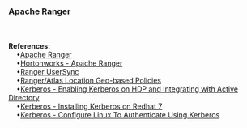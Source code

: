 <h3>Apache Ranger</h3>

<br>
<br><b>References:</b>
<br>&nbsp;&nbsp;&nbsp;&nbsp;&bull;<a href="http://ranger.apache.org/">Apache Ranger</a>
<br>&nbsp;&nbsp;&nbsp;&nbsp;&bull;<a href="http://hortonworks.com/apache/ranger/">Hortonworks - Apache Ranger</a>
<br>&nbsp;&nbsp;&nbsp;&nbsp;&bull;<a href="https://docs.hortonworks.com/HDPDocuments/HDP2/HDP-2.4.3/bk_Security_Guide/content/configure_non_ambari_ranger_ssl_self_signed_cert_usersync.html">Ranger UserSync</a>
<br>&nbsp;&nbsp;&nbsp;&nbsp;&bull;<a href="https://cwiki.apache.org/confluence/display/RANGER/Geo-location+based+policies">Ranger/Atlas Location Geo-based Policies</a>
<br>&nbsp;&nbsp;&nbsp;&nbsp;&bull;<a href="https://hortonworks.com/blog/enabling-kerberos-hdp-active-directory-integration/">Kerberos - Enabling Kerberos on HDP and Integrating with Active Directory</a>
<br>&nbsp;&nbsp;&nbsp;&nbsp;&bull;<a href="https://gist.github.com/ashrithr/4767927948eca70845db">Kerberos - Installing Kerberos on Redhat 7</a>
<br>&nbsp;&nbsp;&nbsp;&nbsp;&bull;<a href="https://www.rootusers.com/how-to-configure-linux-to-authenticate-using-kerberos/">Kerberos - Configure Linux To Authenticate Using Kerberos</a>
